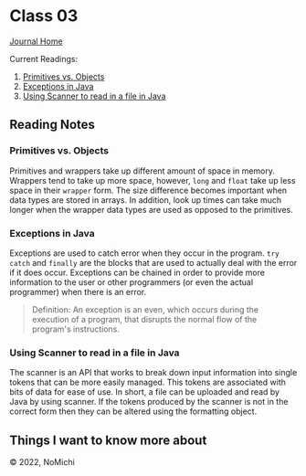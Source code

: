 # Class 03

[Journal Home](README.md)

Current Readings:

1. [Primitives vs. Objects](https://www.baeldung.com/java-primitives-vs-objects)
2. [Exceptions in Java](https://docs.oracle.com/javase/tutorial/essential/exceptions/index.html)
3. [Using Scanner to read in a file in Java](https://docs.oracle.com/javase/tutorial/essential/io/scanning.html)

## Reading Notes

### Primitives vs. Objects

Primitives and wrappers take up different amount of space in memory. Wrappers tend to take up more space, however, `long` and `float` take up less space in their `wrapper` form. The size difference becomes important when data types are stored in arrays. In addition, look up times can take much longer when the wrapper data types are used as opposed to the primitives.

### Exceptions in Java

Exceptions are used to catch error when they occur in the program. `try` `catch` and `finally` are the blocks that are used to actually deal with the error if it does occur. Exceptions can be chained in order to provide more information to the user or other programmers (or even the actual programmer) when there is an error. 

> Definition: An exception is an even, which occurs during the execution of a program, that disrupts the normal flow of the program's instructions.

### Using Scanner to read in a file in Java

The scanner is an API that works to break down input information into single tokens that can be more easily managed. This tokens are associated with bits of data for ease of use. In short, a file can be uploaded and read by Java by using scanner. If the tokens produced by the scanner is not in the correct form then they can be altered using the formatting object.

## Things I want to know more about

&copy; 2022, NoMichi
